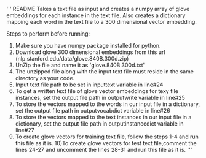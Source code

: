 ''' README
Takes a text file as input and creates a numpy array of glove embeddings for each instance in the text file.
Also creates a dictionary mapping each word in the text file to a 300 dimensional vector embedding.

Steps to perform before running:
1) Make sure you have numpy package installed for python.
2) Download glove 300 dimensional embeddings from this url (nlp.stanford.edu/data/glove.840B.300d.zip)
3) UnZip the file and name it as 'glove.840B.300d.txt'
4) The unzipped file along with the input text file must reside in the same directory as your code.
5) Input text file path to be set in inputtext variable in line#24
6) To get a written text file of glove vector embeddings for texy file instances, set the output file 
   path in outputwrite variable in line#25
7) To store the vectors mapped to the words in our input file in a dictionary, set the output file 
   path in outputvocabdict variable in line#26
8) To store the vectors mapped to the text instances in our input file in a dictionary, set the output file 
   path in outputinstancedict variable in line#27
9) To create glove vectors for training text file, follow the steps 1-4 and run this file as it is.
10)To create glove vectors for test text file,comment the lines 24-27 and uncomment the lines 28-31 and
   run this file as it is.
'''